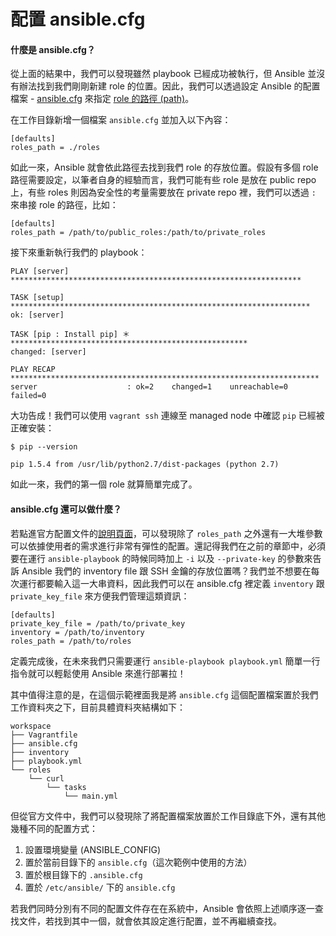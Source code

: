 # 配置 ansible.cfg

#### 什麼是 ansible.cfg？

從上面的結果中，我們可以發現雖然 playbook 已經成功被執行，但 Ansible 並沒有辦法找到我們剛剛新建 role 的位置。因此，我們可以透過設定 Ansible 的配置檔案 - [ansible.cfg](http://docs.ansible.com/ansible/intro_configuration.html) 來指定 [role 的路徑 (path)](http://docs.ansible.com/ansible/intro_configuration.html#roles-path)。

在工作目錄新增一個檔案 `ansible.cfg` 並加入以下內容：

```
[defaults]
roles_path = ./roles
```

如此一來，Ansible 就會依此路徑去找到我們 role 的存放位置。假設有多個 role 路徑需要設定，以筆者自身的經驗而言，我們可能有些 role 是放在 public repo 上，有些 roles 則因為安全性的考量需要放在 private repo 裡，我們可以透過 `:` 來串接 role 的路徑，比如：

```
[defaults]
roles_path = /path/to/public_roles:/path/to/private_roles
```

接下來重新執行我們的 playbook：

```shell
PLAY [server] *****************************************************************

TASK [setup] *******************************************************************
ok: [server]

TASK [pip : Install pip] ＊*****************************************************
changed: [server]

PLAY RECAP *********************************************************************
server                    : ok=2    changed=1    unreachable=0    failed=0
```

大功告成！我們可以使用 `vagrant ssh` 連線至 managed node 中確認 `pip` 已經被正確安裝：

```shell
$ pip --version

pip 1.5.4 from /usr/lib/python2.7/dist-packages (python 2.7)
```

如此一來，我們的第一個 role 就算簡單完成了。

#### ansible.cfg 還可以做什麼？

若點進官方配置文件的[說明頁面](http://docs.ansible.com/ansible/intro_configuration.html)，可以發現除了 `roles_path` 之外還有一大堆參數可以依據使用者的需求進行非常有彈性的配置。還記得我們在之前的章節中，必須要在運行 `ansible-playbook` 的時候同時加上 `-i` 以及 `--private-key` 的參數來告訴 Ansible 我們的 inventory file 跟 SSH 金鑰的存放位置嗎？我們並不想要在每次運行都要輸入這一大串資料，因此我們可以在 ansible.cfg 裡定義 `inventory` 跟 `private_key_file` 來方便我們管理這類資訊：

```
[defaults]
private_key_file = /path/to/private_key
inventory = /path/to/inventory
roles_path = /path/to/roles
```

定義完成後，在未來我們只需要運行 `ansible-playbook playbook.yml` 簡單一行指令就可以輕鬆使用 Ansible 來進行部署拉！

其中值得注意的是，在這個示範裡面我是將 `ansible.cfg` 這個配置檔案置於我們工作資料夾之下，目前具體資料夾結構如下：

```
workspace
├── Vagrantfile
├── ansible.cfg
├── inventory
├── playbook.yml
└── roles
    └── curl
        └── tasks
            └── main.yml
```

但從官方文件中，我們可以發現除了將配置檔案放置於工作目錄底下外，還有其他幾種不同的配置方式：

1. 設置環境變量 (ANSIBLE_CONFIG)
2. 置於當前目錄下的 `ansible.cfg`（這次範例中使用的方法）
3. 置於根目錄下的 `.ansible.cfg`
4. 置於 `/etc/ansible/` 下的 `ansible.cfg`

若我們同時分別有不同的配置文件存在在系統中，Ansible 會依照上述順序逐一查找文件，若找到其中一個，就會依其設定進行配置，並不再繼續查找。
